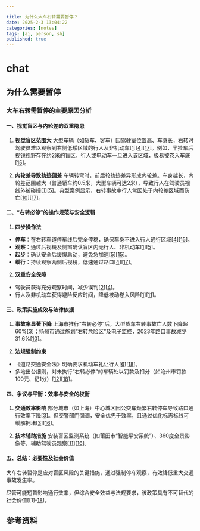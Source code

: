 ```yaml
---

title: 为什么大车右转需要暂停？
date: 2025-2-3 13:04:22 
categories: [notes]
tags: [ai, person, sh]
published: true
---
```



# chat

## 为什么需要暂停

### 大车右转需暂停的主要原因分析

#### 一、视觉盲区与内轮差的双重隐患
1. **视觉盲区范围大**
大型车辆（如货车、客车）因驾驶室位置高、车身长，右转时驾驶员难以观察到右侧低矮区域的行人及非机动车[[1]()][[4]()][[17]()]。例如，半挂车后视镜视野存在约2米的盲区，行人或电动车一旦进入该区域，极易被卷入车底[[15]()]。

2. **内轮差导致轨迹偏差**
车辆转弯时，前后轮轨迹差异形成内轮差。车身越长，内轮差范围越大（普通轿车约0.5米，大型车辆可达2米），导致行人在驾驶员视线外被碰撞[[1]()][[5]()]。典型案例显示，右转事故中行人常因处于内轮差区域而伤亡[[10]()][[17]()]。

#### 二、“右转必停”的操作规范与安全逻辑
1. **四步操作法**
- **停车**：在右转车道停车线后完全停稳，确保车身不进入行人通行区域[[4]()][[15]()]。
- **观察**：通过后视镜及侧窗确认盲区内无行人、非机动车[[1]()][[5]()]。
- **起步**：确认安全后缓慢启动，避免急加速[[5]()][[15]()]。
- **缓行**：持续观察两侧后视镜，低速通过路口[[4]()][[17]()]。

2. **双重安全保障**
- 驾驶员获得充分观察时间，减少误判[[2]()][[4]()]。
- 行人及非机动车获得避险反应时间，降低被动卷入风险[[1]()][[11]()]。

#### 三、政策实施成效与法律依据
1. **事故率显著下降**
上海市推行“右转必停”后，大型货车右转事故亡人数下降超60%[[3]()]；扬州市通过施划“右转危险区”及电子监控，2023年路口事故减少31.6%[[10]()]。

2. **法规强制约束**
- 《道路交通安全法》明确要求机动车礼让行人[[6]()][[18]()]。
- 多地出台细则，对未执行“右转必停”的车辆处以罚款及扣分（如沧州市罚款100元、记1分）[[12]()][[18]()]。

#### 四、争议与平衡：效率与安全的权衡
1. **交通效率影响**
部分城市（如上海）中心城区因公交车频繁右转停车导致路口通行效率下降[[3]()]。但交警部门强调，安全优先于效率，且通过优化标志标线可缓解拥堵[[3]()][[16]()]。

2. **技术辅助措施**
安装盲区监测系统（如莆田市“智能平安系统”）、360度全景影像等，辅助驾驶员观察[[11]()][[16]()]。

#### 五、总结：必要性及社会价值

大车右转暂停是应对盲区风险的关键措施，通过强制停车观察，有效降低重大交通事故发生率。

尽管可能短暂影响通行效率，但综合安全效益与法规要求，该政策具有不可替代的社会价值[[1]-[18]()]。

## 参考资料


